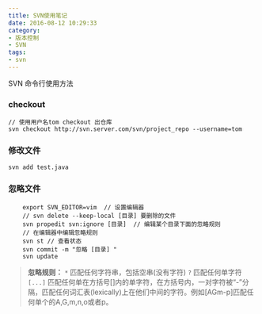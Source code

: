 ```yaml
---
title: SVN使用笔记
date: 2016-08-12 10:29:33
category:
- 版本控制
- SVN
tags:
- svn
---
```


SVN 命令行使用方法

<!-- more -->

<!-- toc -->
### **checkout**
	// 使用用户名tom checkout 出仓库
	svn checkout http://svn.server.com/svn/project_repo --username=tom
	
### **修改文件**
	svn add test.java
	
### **忽略文件**
```
	export SVN_EDITOR=vim  // 设置编辑器
	// svn delete --keep-local [目录] 要删除的文件
	svn propedit svn:ignore [目录]  // 编辑某个目录下面的忽略规则
	// 在编辑器中编辑忽略规则
	svn st // 查看状态
	svn commit -m "忽略 [目录] "
	svn update
```
> **忽略规则：**
 ```*``` 匹配任何字符串，包括空串(没有字符)
 ```?``` 匹配任何单字符
 ```[...]``` 匹配任何单在方括号[]内的单字符，在方括号内，一对字符被“-”分隔，匹配任何词汇表(lexically)上在他们中间的字符。例如[AGm-p]匹配任何单个的A,G,m,n,o或者p。
